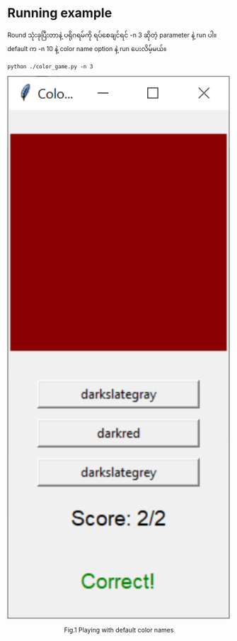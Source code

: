 # Running example

Round သုံးခုပြီးတာနဲ့ ပရိုဂရမ်ကို ရပ်စေချင်ရင် -n 3 ဆိုတဲ့ parameter နဲ့ run ပါ။  
default က -n 10 နဲ့ color name option နဲ့ run ပေးလိမ့်မယ်။  

```
python ./color_game.py -n 3
```

<p align="center">
<img src="https://github.com/ye-kyaw-thu/this-and-that/blob/main/python/fig/color_game_window_eg.png" alt="playing with color names" width="800"/>  
</p>  
<div align="center">
  Fig.1 Playing with default color names  
</div> 

<br />


